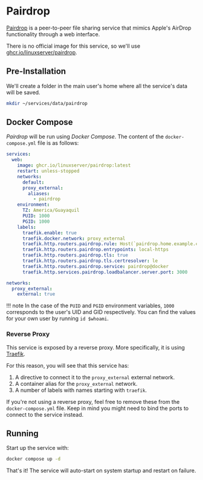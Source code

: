 # Pairdrop

[Pairdrop](https://pairdrop.net/) is a peer-to-peer file sharing service that mimics Apple's AirDrop functionality through a web interface.

There is no official image for this service, so we'll use [ghcr.io/linuxserver/pairdrop](https://hub.docker.com/r/linuxserver/pairdrop).

## Pre-Installation

We'll create a folder in the main user's home where all the service's data will be saved.

```bash
mkdir ~/services/data/pairdrop
```

## Docker Compose

*Pairdrop* will be run using *Docker Compose*. The content of the `docker-compose.yml` file is as follows:

```yaml
services:
  web:
    image: ghcr.io/linuxserver/pairdrop:latest
    restart: unless-stopped
    networks:
      default:
      proxy_external:
        aliases:
          - pairdrop
    environment:
      TZ: America/Guayaquil
      PUID: 1000
      PGID: 1000
    labels:
      traefik.enable: true
      traefik.docker.network: proxy_external
      traefik.http.routers.pairdrop.rule: Host(`pairdrop.home.example.com`, `pairdrop.vpn.example.com`)
      traefik.http.routers.pairdrop.entrypoints: local-https
      traefik.http.routers.pairdrop.tls: true
      traefik.http.routers.pairdrop.tls.certresolver: le
      traefik.http.routers.pairdrop.service: pairdrop@docker
      traefik.http.services.pairdrop.loadbalancer.server.port: 3000

networks:
  proxy_external:
    external: true
```

!!! note
    In the case of the `PUID` and `PGID` environment variables, `1000` corresponds to the user's UID and GID respectively. You can find the values for your own user by running `id $whoami`.

### Reverse Proxy

This service is exposed by a reverse proxy. More specifically, it is using [Traefik](../networking/traefik.md).

For this reason, you will see that this service has:

1. A directive to connect it to the `proxy_external` external network.
2. A container alias for the `proxy_external` network.
3. A number of labels with names starting with `traefik`.

If you're not using a reverse proxy, feel free to remove these from the `docker-compose.yml` file.
Keep in mind you might need to bind the ports to connect to the service instead.

## Running

Start up the service with:

```bash
docker compose up -d
```

That's it! The service will auto-start on system startup and restart on failure.
